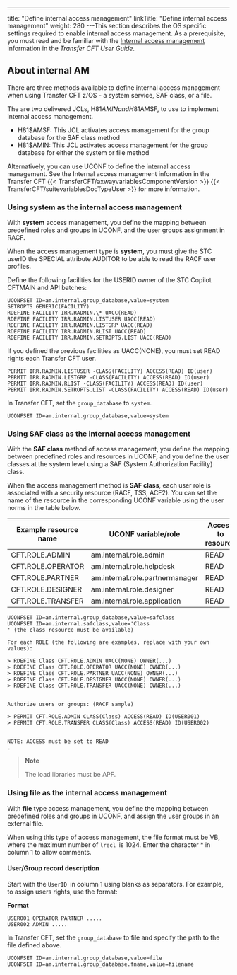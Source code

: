 ---
title: "Define internal access management"
linkTitle: "Define internal access management"
weight: 280
---This section describes the OS specific settings required to enable internal access management. As a prerequisite, you must read and be familiar with the [Internal access management](https://docs.axway.com/bundle/TransferCFT_38_UsersGuide_allOS_en_HTML5/page/Content/internal_access_mgt/internal_a_m_start_here.htm) information in the *Transfer CFT User Guide*.

## About internal AM

There are three methods available to define internal access management when using Transfer CFT z/OS - a system service, SAF class, or a file.

The are two delivered JCLs, H81$AMIN and H81$AMSF, to use to implement internal access management.

- H81$AMSF: This JCL activates access management for the group database for the SAF class method
- H81$AMIN: This JCL activates access management for the group database for either the system or file method

Alternatively, you can use UCONF to define the internal access management. See the Internal access management information in the Transfer CFT {{< TransferCFT/axwayvariablesComponentVersion  >}} {{< TransferCFT/suitevariablesDocTypeUser  >}} for more information.

### Using system as the internal access management

With **system** access management, you define the mapping between predefined roles and groups in UCONF, and the user groups assignment in RACF.

When the access management type is **system**, you must give the STC userID the SPECIAL attribute AUDITOR to be able to read the RACF user profiles.

Define the following facilities for the USERID owner of the STC Copilot CFTMAIN and API batches:

```
UCONFSET ID=am.internal.group_database,value=system
SETROPTS GENERIC(FACILITY)
RDEFINE FACILITY IRR.RADMIN.\* UACC(READ)
RDEFINE FACILITY IRR.RADMIN.LISTUSER UACC(READ)
RDEFINE FACILITY IRR.RADMIN.LISTGRP UACC(READ)
RDEFINE FACILITY IRR.RADMIN.RLIST UACC(READ)
RDEFINE FACILITY IRR.RADMIN.SETROPTS.LIST UACC(READ)
```

If you defined the previous facilities as UACC(NONE), you must set READ rights each Transfer CFT user.

```
PERMIT IRR.RADMIN.LISTUSER -CLASS(FACILITY) ACCESS(READ) ID(user)
PERMIT IRR.RADMIN.LISTGRP -CLASS(FACILITY) ACCESS(READ) ID(user)
PERMIT IRR.RADMIN.RLIST -CLASS(FACILITY) ACCESS(READ) ID(user)
PERMIT IRR.RADMIN.SETROPTS.LIST -CLASS(FACILITY) ACCESS(READ) ID(user)
```

In Transfer CFT, set the `group_database` to `system`.

```
UCONFSET ID=am.internal.group_database,value=system
```

### Using SAF class as the internal access management

With the **SAF class** method of access management, you define the mapping between predefined roles and resources in UCONF, and you define the user classes at the system level using a SAF (System Authorization Facility) class.

When the access management method is **SAF class**, each user role is associated with a security resource (RACF, TSS, ACF2). You can set the name of the resource in the corresponding UCONF variable using the user norms in the table below.


| Example resource name  | UCONF variable/role  | Access to resource  |
| --- | --- | --- |
| CFT.ROLE.ADMIN  | am.internal.role.admin  | READ  |
| CFT.ROLE.OPERATOR  | am.internal.role.helpdesk  | READ  |
| CFT.ROLE.PARTNER  | am.internal.role.partnermanager  | READ  |
| CFT.ROLE.DESIGNER  | am.internal.role.designer  | READ  |
| CFT.ROLE.TRANSFER  | am.internal.role.application  | READ  |


```
UCONFSET ID=am.internal.group_database,value=safclass
UCONFSET ID=am.internal.safclass,value='Class
' (the class resource must be available)
 
For each ROLE (the following are examples, replace with your own values):

> RDEFINE Class CFT.ROLE.ADMIN UACC(NONE) OWNER(...)
> RDEFINE Class CFT.ROLE.OPERATOR UACC(NONE) OWNER(...)
> RDEFINE Class CFT.ROLE.PARTNER UACC(NONE) OWNER(...)
> RDEFINE Class CFT.ROLE.DESIGNER UACC(NONE) OWNER(...)
> RDEFINE Class CFT.ROLE.TRANSFER UACC(NONE) OWNER(...)

 
Authorize users or groups: (RACF sample)

> PERMIT CFT.ROLE.ADMIN CLASS(Class) ACCESS(READ) ID(USER001)
> PERMIT CFT.ROLE.TRANSFER CLASS(Class) ACCESS(READ) ID(USER002)

 
NOTE: ACCESS must be set to READ
.
```

> **Note**
>
> The load libraries must be APF.

### Using file as the internal access management

With **file** type access management, you define the mapping between predefined roles and groups in UCONF, and assign the user groups in an external file.

When using this type of access management, the file format must be VB, where the maximum number of `lrecl `is 1024. Enter the character \* in column 1 to allow comments.

#### User/Group record description

Start with the `UserID `in column 1 using blanks as separators. For example, to assign users rights, use the format:

****Format****

```
USER001 OPERATOR PARTNER .....
USER002 ADMIN ..... 
```

In Transfer CFT, set the `group_database` to file and specify the path to the file defined above.

```
UCONFSET ID=am.internal.group_database,value=file
UCONFSET ID=am.internal.group_database.fname,value=filename
```
